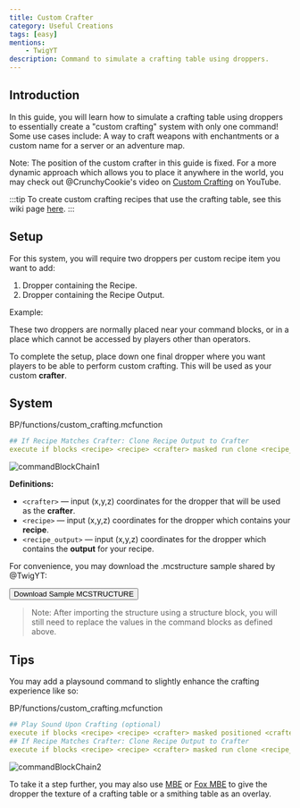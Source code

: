 ```yaml
---
title: Custom Crafter
category: Useful Creations
tags: [easy]
mentions:
    - TwigYT
description: Command to simulate a crafting table using droppers.
---
```


## Introduction

In this guide, you will learn how to simulate a crafting table using droppers to essentially create a "custom crafting" system with only one command! Some use cases include: A way to craft weapons with enchantments or a custom name for a server or an adventure map.

Note: The position of the custom crafter in this guide is fixed. For a more dynamic approach which allows you to place it anywhere in the world, you may check out @CrunchyCookie's video on [Custom Crafting](https://www.youtube.com/watch?v=pzQzldaSORs) on YouTube.

:::tip
To create custom crafting recipes that use the crafting table, see this wiki page [here](../loot/recipes).
:::

## Setup

For this system, you will require two droppers per custom recipe item you want to add:

1. Dropper containing the Recipe.
2. Dropper containing the Recipe Output.

Example:
<WikiImage
    src="/assets/images/commands/custom_crafter/recipe.png"
    alt="alternative text"
    width="200"
    pixelated
/> <WikiImage
    src="/assets/images/commands/custom_crafter/recipe_output.png"
    alt="alternative text"
    width="200"
    pixelated
/>

These two droppers are normally placed near your command blocks, or in a place which cannot be accessed by players other than operators.

To complete the setup, place down one final dropper where you want players to be able to perform custom crafting. This will be used as your custom **crafter**.

## System

<CodeHeader>BP/functions/custom_crafting.mcfunction</CodeHeader>

```yaml
## If Recipe Matches Crafter: Clone Recipe Output to Crafter
execute if blocks <recipe> <recipe> <crafter> masked run clone <recipe_out> <recipe_output> <crafter>
```
![commandBlockChain1](/assets/images/commands/commandBlockChain/1.png)

**Definitions:**
- `<crafter>` — input (x,y,z) coordinates for the dropper that will be used as the **crafter**.
- `<recipe>` — input (x,y,z) coordinates for the dropper which contains your **recipe**.
- `<recipe_output>` — input (x,y,z) coordinates for the dropper which contains the **output** for your recipe.

For convenience, you may download the .mcstructure sample shared by @TwigYT:
<WikiImage
    src="/assets/images/commands/customCrafterEnd.png"
    alt="alternative text"
    width=800
/>

<Button link="/assets/packs/structures/customCrafter/customCrafterExample.mcstructure" download>
    Download Sample MCSTRUCTURE
</Button>

> Note: After importing the structure using a structure block, you will still need to replace the values in the command blocks as defined above.

## Tips

You may add a playsound command to slightly enhance the crafting experience like so:

<CodeHeader>BP/functions/custom_crafting.mcfunction</CodeHeader>

```yaml
## Play Sound Upon Crafting (optional)
execute if blocks <recipe> <recipe> <crafter> masked positioned <crafter> run playsound smithing_table.use @a [r=7]
## If Recipe Matches Crafter: Clone Recipe Output to Crafter
execute if blocks <recipe> <recipe> <crafter> masked run clone <recipe_out> <recipe_output> <crafter>
```
![commandBlockChain2](/assets/images/commands/commandBlockChain/2.png)

To take it a step further, you may also use [MBE](/commands/block-entities) or [Fox MBE](/commands/display-entities) to give the dropper the texture of a crafting table or a smithing table as an overlay.
